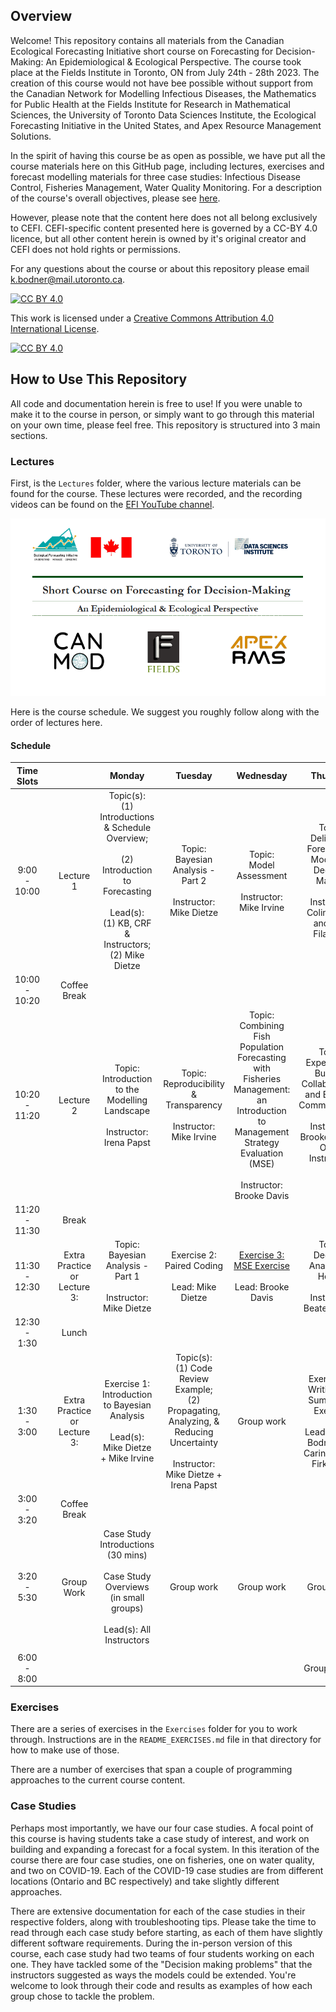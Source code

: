 ## Overview

Welcome! This repository contains all materials from the Canadian Ecological Forecasting Initiative short course on Forecasting for Decision-Making: An Epidemiological & Ecological Perspective. The course took place at the Fields Institute in Toronto, ON from July 24th - 28th 2023. The creation of this course would not have bee possible without support from the Canadian Network for Modelling Infectious Diseases, the Mathematics for Public Health at the Fields Institute for Research in Mathematical Sciences, the University of Toronto Data Sciences Institute, the Ecological Forecasting Initiative in the United States, and Apex Resource Management Solutions. 

In the spirit of having this course be as open as possible, we have put all the course materials here on this GitHub page, including lectures, exercises and forecast modelling materials for three case studies: Infectious Disease Control, Fisheries Management, Water Quality Monitoring. For a description of the course's overall objectives, please see [here](http://www.fields.utoronto.ca/activities/23-24/forecasting).

However, please note that the content here does not all belong exclusively to CEFI. CEFI-specific content presented here is governed by a CC-BY 4.0 licence, but all other content herein is owned by it's original creator and CEFI does not hold rights or permissions. 

For any questions about the course or about this repository please email [k.bodner@mail.utoronto.ca](k.bodner@mail.utoronto.ca). 

[![CC BY 4.0][cc-by-shield]][cc-by]

This work is licensed under a
[Creative Commons Attribution 4.0 International License][cc-by].

[![CC BY 4.0][cc-by-image]][cc-by]

[cc-by]: http://creativecommons.org/licenses/by/4.0/
[cc-by-image]: https://i.creativecommons.org/l/by/4.0/88x31.png
[cc-by-shield]: https://img.shields.io/badge/License-CC%20BY%204.0-lightgrey.svg

## How to Use This Repository

All code and documentation herein is free to use! If you were unable to make it to the course in person, or simply want to go through this material on your own time, please feel free. This repository is structured into 3 main sections.

### Lectures

First, is the `Lectures` folder, where the various lecture materials can be found for the course. These lectures were recorded, and the recording videos can be found on the [EFI YouTube channel](https://youtube.com/playlist?list=PLmpgJtGjCb06k0MMg6WFPbVIQq01O0K5X&si=VhCaBp1H4-AksiMK).

![first-slide](./Figs/slide-1.png)

Here is the course schedule. We suggest you roughly follow along with the order of lectures here. 

#### Schedule

|      Time Slots       |     |                                      |                                                                             Monday                                                                              |                                                                   Tuesday                                                                   |                                                                               Wednesday                                                                                |                                                           Thursday                                                           |                                                                 Friday                                                                  |
|:-------:|---------|:-------:|:------:|:------:|:------:|:------:|:------:|
| 9:00 <br>-<br> 10:00  |     |              Lecture 1               | Topic(s): <br>(1) Introductions & Schedule Overview;<br> <br>(2) Introduction to Forecasting<br><br>Lead(s): <br>(1) KB, CRF & Instructors; <br>(2) Mike Dietze |                                    Topic: <br>Bayesian Analysis - Part 2<br><br>Instructor: Mike Dietze                                     |                                                       Topic: <br>Model Assessment<br><br>Instructor: Mike Irvine                                                       |        Topic:<br>Delivering Forecasting Models to Decision Makers<br><br>Instructor: Colin Daniel and Alex Filazzola         |                                       Topic: <br>OCAP Training Part 1<br><br><br>Instructor: First Nations Information Governance Centre                      |
| 10:00 <br>- <br>10:20 |     |             Coffee Break             |                                                                                                                                                                 |                                                                                                                                             |                                                                                                                                                                        |                                                                                                                              |                                                                                                                                         |
| 10:20 <br>- <br>11:20 |     |              Lecture 2               |                                        Topic: <br>Introduction to the Modelling Landscape<br><br>Instructor: Irena Papst                                        |                                  Topic: <br>Reproducibility & Transparency<br><br>Instructor: Mike Irvine                                   | Topic: <br>Combining Fish Population Forecasting with Fisheries Management:<br>an Introduction to Management Strategy Evaluation (MSE)<br><br>Instructor: Brooke Davis | Topic:<br>Experiences Building Collaborations and Bridging Communication<br><br>Instructor: Brooke Davis + Other Instructors | (1) Group Work:<br>Finalize Presentation <br><br> (2) Overview of NEON Ecological Forecasting Challenge <br><br> Lead: (2) Quinn Thomas |
| 11:20 <br>- <br>11:30 |     |                Break                 |                                                                                                                                                                 |                                                                                                                                             |                                                                                                                                                                        |                                                                                                                              |                                                                                                                                         |
| 11:30 <br>- <br>12:30 |     | Extra Practice <br>or <br>Lecture 3: |                                              Topic: <br>Bayesian Analysis - Part 1<br><br>Instructor: Mike Dietze                                               |                                           Exercise 2:<br>Paired Coding <br><br>Lead: Mike Dietze                                            |                                [Exercise 3:<br>MSE Exercise](https://mdmazur.shinyapps.io/ToyGroundfishMSE/) <br><br>Lead: Brooke Davis                                |                           Topic:<br> Decision Analysis in Health <br><br>Instructor: Beate Sander                            |                                     Group Work: <br>Finalize Presentation <br><br> Closing Remarks                                      |
|  12:30<br>- <br>1:30  |     |                Lunch                 |                                                                                                                                                                 |                                                                                                                                             |                                                                                                                                                                        |                                                                                                                              |                                                                                                                                         |
|  1:30 <br>- <br>3:00  |     | Extra Practice <br>or <br>Lecture 3: |                                   Exercise 1: <br>Introduction to Bayesian Analysis<br><br>Lead(s): Mike Dietze + Mike Irvine                                   | Topic(s):<br>(1) Code Review Example;<br>(2) Propagating, Analyzing, &<br>Reducing Uncertainty<br><br>Instructor: Mike Dietze + Irena Papst |                                                                               Group work                                                                               |             Exercise 4: <br>Writing Lay Summaries Exercise<br><br>Lead: Korryn Bodner and Carina Rauen Firkowski             |                                                 Group Project Presentations <br>Part 1                                                  |
|  3:00<br>- <br>3:20   |     |             Coffee Break             |                                                                                                                                                                 |                                                                                                                                             |                                                                                                                                                                        |                                                                                                                              |                                                                                                                                         |
|   3:20<br>-<br>5:30   |     |              Group Work              |                        Case Study Introductions (30 mins)<br><br>Case Study Overviews (in small groups)<br><br>Lead(s): All Instructors                         |                                                                 Group work                                                                  |                                                                               Group work                                                                               |                                                          Group work                                                          |                                      Group Project Presentations <br>Part 2 <br><br> End at 3:50pm                                      |
|                       |     |                                      |                                                                                                                                                                 |                                                                                                                                             |                                                                                                                                                                        |                                                                                                                              |                                                                                                                                         |
|  6:00<br>- <br>8:00   |     |                                      |                                                                                                                                                                 |                                                                                                                                             |                                                                                                                                                                        |                                                         Group Dinner                                                         |                                                                                                                                         |

### Exercises

There are a series of exercises in the `Exercises` folder for you to work through. Instructions are in the `README_EXERCISES.md` file in that directory for how to make use of those. 

There are a number of exercises that span a couple of programming approaches to the current course content. 

### Case Studies

Perhaps most importantly, we have our four case studies. A focal point of this course is having students take a case study of interest, and work on building and expanding a forecast for a focal system. In this iteration of the course there are four case studies, one on fisheries, one on water quality, and two on COVID-19. Each of the COVID-19 case studies are from different locations (Ontario and BC respectively) and take slightly different approaches. 

There are extensive documentation for each of the case studies in their respective folders, along with troubleshooting tips. Please take the time to read through each case study before starting, as each of them have slightly different software requirements. During the in-person version of this course, each case study had two teams of four students working on each one. They have tackled some of the "Decision making problems" that the instructors suggested as ways the models could be extended. You're welcome to look through their code and results as examples of how each group chose to tackle the problem. 

